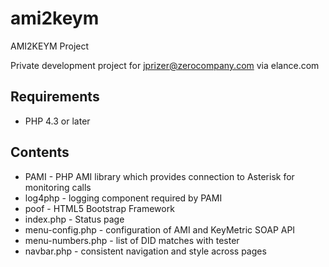 ami2keym
========

AMI2KEYM Project

Private development project for jprizer@zerocompany.com via elance.com


Requirements
------------

* PHP 4.3 or later

Contents
--------

* PAMI - PHP AMI library which provides connection to Asterisk for monitoring calls
* log4php - logging component required by PAMI
* poof - HTML5 Bootstrap Framework
* index.php - Status page
* menu-config.php - configuration of AMI and KeyMetric SOAP API
* menu-numbers.php - list of DID matches with tester
* navbar.php - consistent navigation and style across pages

